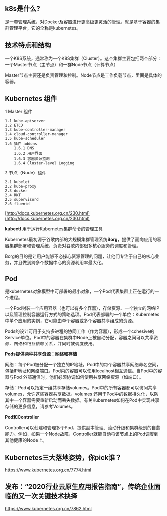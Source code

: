 ## k8s是什么? ##

是一套管理系统，对Docker及容器进行更高级更灵活的管理。就是基于容器的集群管理平台，它的全称是kubernetes。


## 技术特点和结构 ##

一个K8S系统，通常称为一个K8S集群（Cluster）。这个集群主要包括两个部分：一个Master节点（主节点）和一群Node节点（计算节点）

Master节点主要还是负责管理和控制。Node节点是工作负载节点，里面是具体的容器。


## Kubernetes 组件 ## 

1 Master 组件

    1.1 kube-apiserver
    1.2 ETCD
    1.3 kube-controller-manager
    1.4 cloud-controller-manager
    1.5 kube-scheduler
    1.6 插件 addons
	    1.6.1 DNS
	    1.6.2 用户界面
	    1.6.3 容器资源监测
	    1.6.4 Cluster-level Logging

2 节点（Node）组件

    2.1 kubelet
    2.2 kube-proxy
    2.3 docker
    2.4 RKT
    2.5 supervisord
    2.6 fluentd

[http://docs.kubernetes.org.cn/230.html](http://docs.kubernetes.org.cn/230.html)

**kubectl** 用于运行Kubernetes集群命令的管理工具

Kubernetes最初源于谷歌内部的大规模集群管理系统**Borg**，提供了面向应用的容器集群部署和管理系统，负责对谷歌内部很多核心服务的调度和管理。

Borg的目的是让用户能够不必操心资源管理的问题，让他们专注于自己的核心业务，并且做到跨多个数据中心的资源利用率最大化。

## Pod ##
是kubernetes对象模型中可部署的最小对象，一个Pod代表集群上正在运行的一个进程。

一个Pod封装一个应用容器（也可以有多个容器），存储资源、一个独立的网络IP以及管理控制容器运行方式的策略选项。Pod代表部署的一个单位：Kubernetes中单个应用的实例，它可能由单个容器或多个容器共享组成的资源。

Pods的设计可用于支持多进程的协同工作（作为容器），形成一个cohesive的Service单位。Pod中的容器在集群中Node上被自动分配，容器之间可以共享资源、网络和相互依赖关系，并同时被调度使用。

**Pods提供两种共享资源：网络和存储**

网络：每个Pod被分配一个独立的IP地址，Pod中的每个容器共享网络命名空间，包括IP地址和网络端口。Pod内的容器可以使用localhost相互通信。当Pod中的容器与Pod 外部通信时，他们必须协调如何使用共享网络资源（如端口）。

存储：Pod可以指定一组共享存储volumes。Pod中的所有容器都可以访问共享volumes，允许这些容器共享数据。volumes 还用于Pod中的数据持久化，以防其中一个容器需要重新启动而丢失数据。有关Kubernetes如何在Pod中实现共享存储的更多信息，请参考Volumes。

**Pod和Controller**

Controller可以创建和管理多个Pod，提供副本管理、滚动升级和集群级别的自愈能力。例如，如果一个Node故障，Controller就能自动将该节点上的Pod调度到其他健康的Node上。


## Kubernetes三大落地姿势，你pick谁？ ##
https://www.kubernetes.org.cn/7774.html

## 发布：“2020行业云原生应用报告指南”，传统企业面临的又一次关键技术抉择 ##
https://www.kubernetes.org.cn/7862.html
